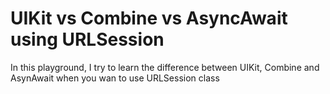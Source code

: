 #  UIKit vs Combine vs AsyncAwait using URLSession

In this playground, I try to learn the difference between UIKit, Combine and AsynAwait when you wan to use URLSession class

